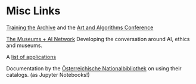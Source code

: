# Misc Links

[Training the Archive](https://trainingthearchive.ludwigforum.de/en/start/) and the [Art and Algorithms Conference](https://trainingthearchive.ludwigforum.de/en/program-conference/)

[The Museums + AI Network](https://themuseumsai.network/)
Developing the conversation around AI, ethics and museums.

A [list of applications](https://www.artsmetrics.com/en/list-of-artificial-intelligence-ai-initiatives-in-museums/)

Documentation by the [Österreichische Nationalbibliothek](https://labs.onb.ac.at/de/dataset/catalogue/) on using their catalogs. (as Jupyter Notebooks!) 
